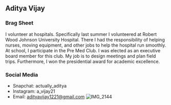 ## Aditya Vijay

### Brag Sheet
I volunteer at hospitals. Specifically last summer I volunteered at Robert Wood Johnson University Hospital. There I had the responsibility of helping nurses, moving equipment, and other jobs to help the hospital run smoothly. At school, I participate in the Pre Med Club. I was elected as an executive board member for this club. My job is to design meetings and plan field trips. Furthermore, I won the presidential award for academic excellence.

### Social Media
* Snapchat: actually_aditya
* Instagram: a_vijay21
* Email: adityavijay1221@gmail.com
![IMG_2144](https://user-images.githubusercontent.com/53305939/84459951-a8e4cd80-ac36-11ea-9214-8a7484caff67.jpeg)
